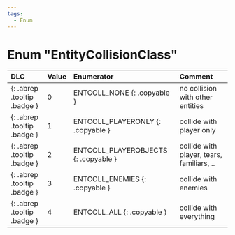 ```yaml
---
tags:
  - Enum
---
```

# Enum "EntityCollisionClass"
|DLC|Value|Enumerator|Comment|
|:--|:--|:--|:--|
|[ ](#){: .abrep .tooltip .badge }|0 |ENTCOLL_NONE {: .copyable } | no collision with other entities <br> |
|[ ](#){: .abrep .tooltip .badge }|1 |ENTCOLL_PLAYERONLY {: .copyable } | collide with player only <br> |
|[ ](#){: .abrep .tooltip .badge }|2 |ENTCOLL_PLAYEROBJECTS {: .copyable } | collide with player, tears, familiars, .. <br> |
|[ ](#){: .abrep .tooltip .badge }|3 |ENTCOLL_ENEMIES {: .copyable } | collide with enemies <br> |
|[ ](#){: .abrep .tooltip .badge }|4 |ENTCOLL_ALL {: .copyable } | collide with everything <br> |